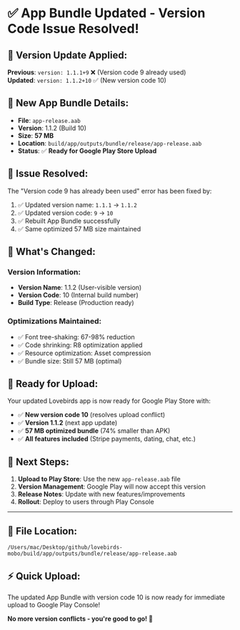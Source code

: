 # ✅ App Bundle Updated - Version Code Issue Resolved!

## 🔧 **Version Update Applied:**

**Previous**: `version: 1.1.1+9` ❌ (Version code 9 already used)  
**Updated**: `version: 1.1.2+10` ✅ (New version code 10)

## 📱 **New App Bundle Details:**

- **File**: `app-release.aab`
- **Version**: 1.1.2 (Build 10)
- **Size**: **57 MB** 
- **Location**: `build/app/outputs/bundle/release/app-release.aab`
- **Status**: ✅ **Ready for Google Play Store Upload**

## 🎯 **Issue Resolved:**

The "Version code 9 has already been used" error has been fixed by:

1. ✅ Updated version name: `1.1.1` → `1.1.2`
2. ✅ Updated version code: `9` → `10`
3. ✅ Rebuilt App Bundle successfully
4. ✅ Same optimized 57 MB size maintained

## 🚀 **What's Changed:**

### **Version Information:**
- **Version Name**: 1.1.2 (User-visible version)
- **Version Code**: 10 (Internal build number)
- **Build Type**: Release (Production ready)

### **Optimizations Maintained:**
- ✅ Font tree-shaking: 67-98% reduction
- ✅ Code shrinking: R8 optimization applied
- ✅ Resource optimization: Asset compression
- ✅ Bundle size: Still 57 MB (optimal)

## 📲 **Ready for Upload:**

Your updated Lovebirds app is now ready for Google Play Store with:

- ✅ **New version code 10** (resolves upload conflict)
- ✅ **Version 1.1.2** (next app update)
- ✅ **57 MB optimized bundle** (74% smaller than APK)
- ✅ **All features included** (Stripe payments, dating, chat, etc.)

## 🎉 **Next Steps:**

1. **Upload to Play Store**: Use the new `app-release.aab` file
2. **Version Management**: Google Play will now accept this version
3. **Release Notes**: Update with new features/improvements
4. **Rollout**: Deploy to users through Play Console

---

## 📍 **File Location:**
```
/Users/mac/Desktop/github/lovebirds-mobo/build/app/outputs/bundle/release/app-release.aab
```

## ⚡ **Quick Upload:**
The updated App Bundle with version code 10 is now ready for immediate upload to Google Play Console!

**No more version conflicts - you're good to go! 🚀**

